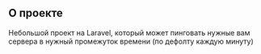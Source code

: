 ## О проекте

Небольшой проект на Laravel, который может пинговать 
нужные вам сервера в нужный промежуток времени 
(по дефолту каждую минуту)
